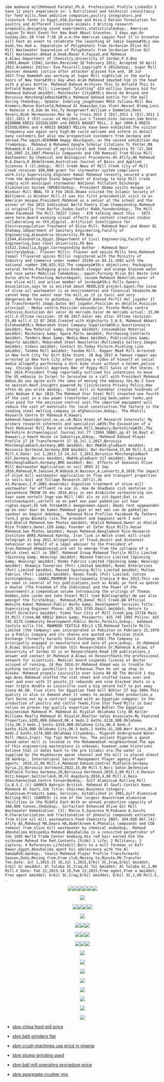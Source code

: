 
```
sbm mahmoud millMahmoud Farahat,Ph.D. Professional Profile LinkedIn I have 12 years experience in: 1 Nutritional and technical consultancy for feed mills,feed additive companies,poultry integrators,and livestock farms in Egypt,USA,Europe and Asia.2 Ration formulation for poultry and different livestock animals 3 Writing research proposals,designing sound experiments,statistical&nbsp;. American Legion To Host Event For New Book About Groveton. 2 days ago.On Sunday,Dec.10 from 7:30 10 a.m.the American Legion Post 17 in Groveton will host an event to celebrate the launching of Jamie Sayen&#39;s new book,You Had a. Separation of Polyphenols from Jordanian Olive Oil Mill Wastewater Separation of Polyphenols from Jordanian Olive Oil Mill Wastewater.Ahmad A.Deeb,Manar K.Fayyad,and Mahmoud A.Alawi.Department of Chemistry,University of Jordan,P.O.Box 13003,Amman 11942,Jordan.Received 18 February 2012; Accepted 10 April 2012.Academic Editor: Eva Pocurull.Copyright © 2012&nbsp;. Sugar Mill bouncer demands justice after attacker glassed him and. 30 Jun 2017.Troy Hammdeh was working at Sugar Mill nightclub in the early hours of New Year&#39;s Day when Aram Mahmoud smashed him in the head with a glass bottle. Mahmoud Dahoud Archives This Is Anfield This Is Anfield Rumour Mill: Liverpool “plotting” £25 million January bid for Mahmoud Dahoud &middot; Manchester City&#39;s Kevin De Bruyne and Borussia Monchengladbach&#39;s Mahmoud Dahoud battle for the ball during the&nbsp;. Update: Indeling jeugdteams RKSV Juliana Mill Bas Kremers,Menno Rietveld,Mahmoud Al Humaidan,Cas Vloet.Wessel Klomp,Levi v Renesse v D,Sam de Vos,Ty Hoogerwerf.William v Dommelen,Rens Rovers,Niek Hermanussen.Max de la Croix.JO13 2 (D2),JO11 1 (E1),JO11 2 (E2),JO11 3 (E3).Lucas vd Heijden,Luc v Tienen,Gies Janssen,Sam Koole. NIEMANN KREIS DISSOLVER® und KREIS BASKET MILL. 2 Apr 2009.6 KREIS DISSOLVER®s and 4 KREIS BASKET MILL®s have been exhibited.The visitor frequency was again very high.We could welcome and inform in detail many customers,but also new prospective customers from Germany and abroad.The &quot;NIEMANN Happy Hour&quot; on the second exhibition day from&nbsp;. Mahmoud A Mohamed Google Scholar Citations TL Potter,MA Mohamed,H Ali.Journal of agricultural and food chemistry 55 (2),204 210,2007.23,2007.Phenolic Compounds and COD Removal from Olive Mill Wastewater by Chemical and Biological Procedures.AS Afify,HA Mahmoud M.A.Emara,K Abdelkreem.Australian Journal of Basic and Applied Sciences 3 (2),&nbsp;. Mill Creek News of Mill Creek City of Mill Creek receives $50,000 grant for stormwater system compliance work.City Supervising Engineer Kamal Mahmoud recently secured a grant from the Washington State Department of Ecology to help Mill Creek comply with municipal stormwater National Pollutant Discharge Elimination System (NPDES)&nbsp;. President Obama visits mosque in Windsor Mill WBAL TV 4 Feb 2016.Obama visited the Islamic Society of Baltimore in Windsor Mill.It was his first presidential visit to an American mosque.President.Mahmoud us a senior at the school and the winner of the 2015 Individual World Poetry Slam Championship.Mahmoud is originally from Darfur,Sudan.Saafir Rabb,founder&nbsp;. The Mill Home Facebook The Mill.70227 likes · 476 talking about this · 1073 were here.Award winning visual effects and content creation studio collaborating on VFX,digital. Artificial Intelligence for Electrocoagulation Treatment of Olive Mill. Mahmoud Nasr and Abeer EL Shahawy.1Department of Sanitary Engineering,Faculty of Engineering,Alexandria University,PO Box 21544,Alexandria,Egypt.2Department of Civil Engineering,Faculty of Engineering,Suez Canal University,PO Box 41522,Ismailia,Egypt.Corresponding Author : Mahmoud Nasr Sanitary&nbsp;. Flavour Mills: Flavour and spices Mills Sons,Mahmoud Ismail (flavored spices Mills) registered with the Ministry of Industry and Commerce under number 25199 on 04.11.1991 with the national number 200,025,912.The company&#39;s objectives: Packaging natural herbs.Packaging grain.Enabih vinegar and orange blossom water and rose water.Mobilize Cake&nbsp;. &quot;Turning Olive Oil Waste into Euros while Protecting Nature&quot; Jassem Mahmoud Abdullah,owner of one olive mill and active member of Jordan&#39;s Mills Owners Association,says he is excited about MEDOLICO project.&quot;The issue of olive oil wastewater is an environmental and financial headache.We cannot keep the water near the mill,as it is toxic and very dangerous.We have to get&nbsp;. Mahmoud Dahoud Perfil del jugador 17 18 Transfermarkt imago.Datos del jugador.Posición en detalle.Posición principal : Medio centro.Posición secundaria: Pivote Medio centro ofensivo.Evolución del valor de mercado.Valor de mercado actual: 15,00 mill.€.Última revisión: 19 06 2017.Valor más alto: Última revisión: 15,00 mill.€ 22 07 2016.Created with Highcharts 3.0.9. Mahmoud Akbari Esfahan&#39;s Mobarakeh Steel Company Supplier&#39;s Questionnaire &middot; Raw Material &amp; Energy &middot; Consumables Material &middot; Machinary &amp; Spare Parts &middot; Purchasing Contracts &middot; Tenders.News &amp; Media.News &middot; Publications &amp; Reports &middot; Mobarakeh Steel Newsletter.Multimedia Gallery.Images &middot; Videos &middot; Contact Us.Today Picture.Pickling Line &middot; Tandem Mill &middot; Tandem Mill. Rapper Meek Mill Arrested in New York City for Dirt Bike Stunt. 18 Aug 2017.A famous rapper was arrested in New York City after posting a video of himself on social media allegedly performing a dirt bike stunt without a helmet,police say. Chicago Council Approves Ban of Puppy Mill Sales at Pet Stores. 5 Mar 2014.President Trump reportedly outlined his intentions to move the US embassy in Israel to Jerusalem in a call with President Mahmoud Abbas.Do you agree with the idea of moving the embassy Yes.No.I have no opinion.Next.Insights powered by CivicScience Privacy Policy.How often do you write a&nbsp;. Steel mill in Kandahar creates hundreds of jobs Wadsam 4 Apr 2016.The Mahmoud Star Steel Mill invested one fourth of the cost in a new power transformer,cooling beds,water tanks,and also paid for the emission control unit.The imported equipment will reduce the cost of materials for local construction.The factory is the leading steel melting company in Afghanistan,&nbsp;. The Khalili Research Centre Dr Mahmoud K.Hawari mahmoud.hawari@orinst.ox.ac.uk.Main Areas of Research Interests: My primary research interests and specialist.&#39;The Excavation of a Post Medieval Mill Race at Greenham Mill,Newbury,Berkshire&#39;,The Berkshire Archaeological Journal,Vol.77 (2004 2008),pp.47 54.Bayt al Hawwari,a hawsh House in Sabastiya,&nbsp;. Mahmoud Dahoud Player Profile 17 18 Transfermarkt 17 18,Jul 1,2017,Borussia Mönchengladbach,Germany,BMG &middot; Bor.M&#39;gladbach &middot; Borussia Dortmund,Germany,BVB &middot; Bor.Dortmund,15,00 Mill.€,12,00 Mill.€.Date: Jul 1,2013.13 14,Jul 1,2013,Borussia Mönchengladbach U17,Germany,Boruss &middot; M&#39;gladbach U17 &middot; Borussia Mönchengladbach,Germany,BMG &middot; Bor. Effects of Seasonal Olive Mill Wastewater Application on soil OPUS 21 Sep 2016.Mahmoud,M.Janssen,M.Haboub,N.Nassour,A.Lennartz,B.2010.The impact of olive mill wastewater application on flow and transport properties in soils.Soil and Tillage Research.107(1),36 41.Marques,I.P.2001.Anaerobic digestion treatment of olive mill wastewater for effluent re use in. Hoe de Ghadbans zich nestelen in Sassenheim TROUW 29 dec 2016.Anjy is een Arabische verbastering van haar naam vertelt Inge van Mill (40) als ze zit.&quot;Dat is zo ontstaan&quot;,vertelt ze en pakt een paar pakketjes uit haar rugtas.&quot;Ik heb foto&#39;s meegenomen.&quot; Abadi rent opgewonden op en neer door de kamer.Mahmoud gaat er met een van de pakketjes vandoor en begint de&nbsp;. Mahmood Rice Profiles Facebook My fathers farm,I grew Basmati rice.The proudest and happiest work I ever did.Khalid Mehmood.See Photos &middot; Khalid Mehmood.Owner at Khalid Rice Traders.Owner,CEO &amp; Founder at Zafar Rice Mills.Hasan Mahmoud.See Photos &middot; Hasan Mahmoud.Bangladesh Rice Research Institute BRRI.Mahmoud Kahrba. Iran link in Welsh steel mill crash Telegraph 21 Aug 2011.Allegations of fraud,deceit and dishonest behaviour on behalf of a legal adviser to the President of Iran,Mahmoud Ahmadinejad,are set to emerge from the collapse of a Welsh steel mill in 2007. Mahmood Group Mahmood Textile Mills Limited (Spinning &amp; Weaving) &middot; Masood Fabrics Limited (Spinning &amp; Weaving) &middot; Roomi Fabrics Limited (Spinning &amp; Weaving) &middot; Khawaja Tanneries (Pvt) Limited &middot; Roomi Enterprises (Pvt) Limited &middot; Masood Spinning Mills Limited &middot; Multan Fabrics (Pvt) Limited &middot; Roomi Foods (Pvt) Limited; Cotton Ginning&nbsp;. SANAI,MAHMOUD Encyclopaedia Iranica 8 Nov 2013.This can be seen in several of his publications,such as Āzādi ye fard va qodrat e dowlat (The Freedom of the Individual and the Power of the Government),a compendium volume introducing the writings of Thomas Hobbes,John Locke and John Stuart Mill (see Bibliography).He was also amongst the first&nbsp;. Mahmoud,PE,Kamal Mill Creek,WA Official Website Kamal Mahmoud.Public Works &amp; Development Services Title: Supervising Engineer Phone: 425 921 5745.Email &middot; Return to Staff Directory &middot; Video Tour.City of Mill Creek.png 15728 Main St.Mill Creek,WA 98012 Admin &amp; Passports: 425 745 1891 Police: 425 745 6175.Community Development,Public Works,Permits,&nbsp;. mahmood textile mills ltd. MAHMOOD TEXTILE MILLS LTD.Mahmood Textile Mills Limited (the Company) was incorporated in Pakistan on February 25,1970 as a Public Company and its shares are quoted on Pakistan Stock Exchange (formerly Karachi Stock Exchange KSE).The Company is principally engaged in manufacture and sale of yarn,&nbsp;. Dr.Mahmoud A.Alawi University of Jordan (UJ) ResearchGate Dr.Mahmoud A.Alawi of University of Jordan UJ is on ResearchGate.Read 139 publications,1 answer and contact Dr.Mahmoud A.Alawi on ResearchGate,the professional network for scientists. Medical board suspends license of doctor accused of running. 24 May 2016.Dr.Mahmood Ahmad was in trouble for pushing narcotic painkillers in Arkansas.Then he set up shop in Alaska. Mahmoud propels Louisville over Siena 86 60 The Herald 1 day ago.Anas Mahmoud stuffed the stat sheet and stuffed Siena over and over and over with 17 points,13 rebounds and nine blocked shots in a near triple double as Louisville used a big second half to put away Siena 86 60. Five stars for Egyptian feed mill Bühler 27 Sep 2004.This quality is also in demand when it comes to animal feed production,a fact borne out by a contract signed with an Egyptian company: In the production of poultry and cattle feeds,Five Star Feed Mills in Suez relies on proven top quality expertise from Bühler.The Egyptian businessman Mahmoud M. Mahmoud Al Riyalat Oklahoma City OK Keller Williams Realty Mahmoud Al Riyalat,Realtor Sales Associate.My Featured Properties.$205,000.Edmond,OK.4 beds.2 baths.$128,500.Oklahoma City,OK.3 beds.2 baths.$319,900.Oklahoma City,OK.4 beds.5 baths.$129,900.Oklahoma City,OK.3 beds.2 baths.$1,100.Warr Acres,OK.3 beds.2 baths.$174,900.Oklahoma City&nbsp;. Rigareh Underground Water Mill (Nain,Iran): Top Tips Before You. The ancient Rigareh a qanat based water mill is located in the Mohammadieh neighbourhood.The age of this engineering masterpiece is unknown; however,some historians believe that it dates back to the pre Islamic era.The water is supplied by the Keykhosrow qanat channel and the mill is placed almost 28 m&nbsp;. International Soccer Management Player agency Player agents. 2018,22,00 Mill.€.Mahmoud Dahoud.Central Midfield.Germany Syria,21,Borussia Dortmund,2022,15,00 Mill.€.Nuri Sahin.Defensive Midfield.Turkey Germany,29,Borussia Dortmund,2019,5,00 Mill.€.Marwin Hitz.Keeper.Switzerland,30,FC Augsburg,2018,4,00 Mill.€.Reza Ghoochannejhad.Centre Forward&nbsp;. Gulf Aluminium Rolling Mill Co.B.S.C.(c) GARMCO Bahrain British. Mahmoud Al Soufi.Contact Name: Mahmood Al Soufi.Job Title: Chairman.Business Category: Aluminium.Products &amp; Services: Established in 1981,Gulf Aluminium Rolling Mill (GARMCO) is one of the largest downstream aluminium facilities in the Middle East.With an annual production capacity of 160,000 tonnes,the&nbsp;. Surfactant Enhanced Olive Oil Mill Wastewater Remediation. [3]: Marco E,Savarese M,Paduano A,Sacchi R.Characterization and fractionation of phenolic compounds extracted from olive oil mill wastewaters.Food Chemistry 2007; 104:858 867.[4]: Afify AS,Mahmoud MA,Emara HA,Abdelkreem K.Phenolic compounds and COD removal from olive mill wastewater by chemical and&nbsp;. Mahmud Abouhalima Wikipedia Mahmud Abouhalima is a convicted perpetrator of the 1993 World Trade Center bombing.His red hair earned him the nickname Mahmud the Red.Contents.[hide].1 Life; 2 Militancy; 3 Capture; 4 References.Life[edit].Born to a mill foreman in Kafr Dawar,Egypt,Abouhalima spent his adolescence with the Al Gama&#39;a&nbsp;. Younis Mahmoud Player Profile Transfermarkt Season,Date,Moving from,From club,Moving to,Minute,MV,Transfer fee.Date: Jul 1,2015.15 16,Jul 1,2015,Erbil SC,Iraq,Erbil &middot; Erbil SC &middot; Al Talaba SC,Iraq,Al Tal &middot; Al Talaba SC,1,00 Mill.€ Date: Feb 22,2015.14 15,Feb 22,2015,Free agent,Free a &middot; Free agent &middot; Erbil SC,Iraq,Erbil &middot; Erbil SC,1,00 Mill.€, . 
```

<div align="center">
  
<a rel="nofollow" href="https://m.shibang-china.com?f=github&k=sbm+mahmoud+mill"><img src="https://static.shibang-china.com/en/l.png"></a><img src="https://static.shibang-china.com/en/hw.png"><a rel="nofollow" href="https://m.shibang-china.com/product/?f=github&k=sbm+mahmoud+mill"><img src="https://static.shibang-china.com/en/p.png"></a><a rel="nofollow" href="https://m.shibang-china.com/cases/?f=github&k=sbm+mahmoud+mill"><img src="https://static.shibang-china.com/en/c.png"></a><a rel="nofollow" href="https://m.shibang-china.com/news/?f=github&k=sbm+mahmoud+mill"><img src="https://static.shibang-china.com/en/n.png"></a><a rel="nofollow" href="https://m.shibang-china.com?f=github&k=sbm+mahmoud+mill"><img src="https://static.shibang-china.com/en/m.png"></a>

<a rel="nofollow" href="https://m.shibang-china.com/product/?f=github&k=sbm+mahmoud+mill"><img src="https://static.shibang-china.com/en/b.jpg"></a>
  
<a rel="nofollow" href="https://m.shibang-china.com/solution-aggregate.html?f=github&k=sbm+mahmoud+mill"><img src="https://static.shibang-china.com/en/a.jpg"></a><a rel="nofollow" href="https://m.shibang-china.com/solution-mine.html?f=github&k=sbm+mahmoud+mill"><img src="https://static.shibang-china.com/en/m.jpg"></a><a rel="nofollow" href="https://m.shibang-china.com/solution-mill.html?f=github&k=sbm+mahmoud+mill"><img src="https://static.shibang-china.com/en/g.jpg"></a><a rel="nofollow" href="https://m.shibang-china.com/solution-epc.html?f=github&k=sbm+mahmoud+mill"><img src="https://static.shibang-china.com/en/e.jpg"></a>

<a rel="nofollow" href="https://m.shibang-china.com/product/?f=github&k=sbm+mahmoud+mill"><img src="https://static.shibang-china.com/en/a-p.png"></a>

<a rel="nofollow" href="https://m.shibang-china.com/product/crusher/c6x.html?f=github&k=sbm+mahmoud+mill"><img src="https://static.shibang-china.com/en/j.jpg"></a><a rel="nofollow" href="https://m.shibang-china.com/product/crusher/ci5x.html?f=github&k=sbm+mahmoud+mill"><img src="https://static.shibang-china.com/en/i.jpg"></a><a rel="nofollow" href="https://m.shibang-china.com/product/crusher/hst.html?f=github&k=sbm+mahmoud+mill"><img src="https://static.shibang-china.com/en/c.jpg"></a>

<a rel="nofollow" href="https://m.shibang-china.com/product/mill/mtw.html?f=github&k=sbm+mahmoud+mill"><img src="https://static.shibang-china.com/en/mtw.jpg"></a><a rel="nofollow" href="https://m.shibang-china.com/product/mill/scm.html?f=github&k=sbm+mahmoud+mill"><img src="https://static.shibang-china.com/en/scm.jpg"></a><a rel="nofollow" href="https://m.shibang-china.com/product/mill/lm.html?f=github&k=sbm+mahmoud+mill"><img src="https://static.shibang-china.com/en/lm.jpg"></a>

<a rel="nofollow" href="https://m.shibang-china.com/product/sand/vsi6x.html?f=github&k=sbm+mahmoud+mill"><img src="https://static.shibang-china.com/en/6x.jpg"></a><a rel="nofollow" href="https://m.shibang-china.com/product/sand/vu.html?f=github&k=sbm+mahmoud+mill"><img src="https://static.shibang-china.com/en/vu.jpg"></a><a rel="nofollow" href="https://m.shibang-china.com/product/mobile/klun.html?f=github&k=sbm+mahmoud+mill"><img src="https://static.shibang-china.com/en/k.jpg"></a>

<a rel="nofollow" href="https://m.shibang-china.com/cases/?f=github&k=sbm+mahmoud+mill"><img src="https://static.shibang-china.com/en/case.png"></a>

<a rel="nofollow" href="https://m.shibang-china.com/cases/aggregate/202.html?f=github&k=sbm+mahmoud+mill"><img src="https://static.shibang-china.com/en/c-1.jpg"></a>

<a rel="nofollow" href="https://m.shibang-china.com/cases/aggregate/203.html?f=github&k=sbm+mahmoud+mill"><img src="https://static.shibang-china.com/en/c-2.jpg"></a>

<a rel="nofollow" href="https://m.shibang-china.com/cases/mill/123.html?f=github&k=sbm+mahmoud+mill"><img src="https://static.shibang-china.com/en/c-3.jpg"></a>

<a rel="nofollow" href="https://m.shibang-china.com/contact_us.html?f=github&k=sbm+mahmoud+mill"><img src="https://static.shibang-china.com/en/contact.png"></a>

<a rel="nofollow" href="https://swt.shibang-china.com/?f=github&k=sbm+mahmoud+mill"><img src="https://static.shibang-china.com/en/chat.png"></a>

<a rel="nofollow" href="https://whatsapp.shibangsoft.com/WhatsApp.php?f=github&k=sbm+mahmoud+mill"><img src="https://static.shibang-china.com/en/whatsapp.png"></a>

<a rel="nofollow" href="https://m.shibang-china.com/?f=github&k=sbm+mahmoud+mill"><img src="https://static.shibang-china.com/en/website.png"></a>

</div>


* [sbm china feed mill price](sbm%20china%20feed%20mill%20price.md)

* [sbm belt grinders flat](sbm%20belt%20grinders%20flat.md)

* [sbm crush machines use price in nigeria](sbm%20crush%20machines%20use%20price%20in%20nigeria.md)

* [sbm stump grinding used](sbm%20stump%20grinding%20used.md)

* [sbm ball mill operating procedure price](sbm%20ball%20mill%20operating%20procedure%20price.md)

* [sbm aggregate crusher mix](sbm%20aggregate%20crusher%20mix.md)